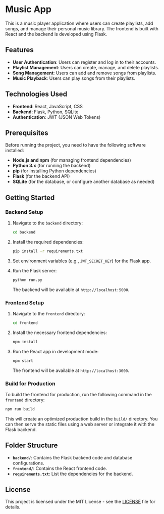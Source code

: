 
# Music App

This is a music player application where users can create playlists, add songs, and manage their personal music library. The frontend is built with React and the backend is developed using Flask.

## Features

- **User Authentication**: Users can register and log in to their accounts.
- **Playlist Management**: Users can create, manage, and delete playlists.
- **Song Management**: Users can add and remove songs from playlists.
- **Music Playback**: Users can play songs from their playlists.

## Technologies Used

- **Frontend**: React, JavaScript, CSS
- **Backend**: Flask, Python, SQLite
- **Authentication**: JWT (JSON Web Tokens)

## Prerequisites

Before running the project, you need to have the following software installed:

- **Node.js and npm** (for managing frontend dependencies)
- **Python 3.x** (for running the backend)
- **pip** (for installing Python dependencies)
- **Flask** (for the backend API)
- **SQLite** (for the database, or configure another database as needed)

## Getting Started

### Backend Setup

1. Navigate to the `backend` directory:
   ```bash
   cd backend
   ```

2. Install the required dependencies:
   ```bash
   pip install -r requirements.txt
   ```

3. Set environment variables (e.g., `JWT_SECRET_KEY`) for the Flask app.

4. Run the Flask server:
   ```bash
   python run.py
   ```

   The backend will be available at `http://localhost:5000`.

### Frontend Setup

1. Navigate to the `frontend` directory:
   ```bash
   cd frontend
   ```

2. Install the necessary frontend dependencies:
   ```bash
   npm install
   ```

3. Run the React app in development mode:
   ```bash
   npm start
   ```

   The frontend will be available at `http://localhost:3000`.

### Build for Production

To build the frontend for production, run the following command in the `frontend` directory:

```bash
npm run build
```

This will create an optimized production build in the `build/` directory.
You can then serve the static files using a web server or integrate it with the Flask backend.

## Folder Structure

- **`backend/`**: Contains the Flask backend code and database configurations.
- **`frontend/`**: Contains the React frontend code.
- **`requirements.txt`**: List the dependencies for the backend.

## License

This project is licensed under the MIT License - see the [LICENSE](LICENSE) file for details.


